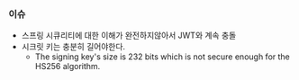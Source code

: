 



### 이슈
- 스프링 시큐리티에 대한 이해가 완전하지않아서 JWT와 계속 충돌
- 시크릿 키는 충분히 길어야한다.
  - The signing key's size is 232 bits which is not secure enough for the HS256 algorithm.